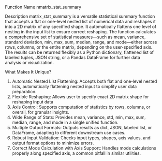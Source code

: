 Function Name
nmatrix_stat_summary

Description
matrix_stat_summary is a versatile statistical summary function that accepts a flat or one-level nested list of numerical data and reshapes it into a 2D matrix of any specified shape. It automatically flattens one level of nesting in the input list to ensure correct reshaping. The function calculates a comprehensive set of statistical measures—such as mean, variance, standard deviation, min, max, sum, median, range, and mode—either across rows, columns, or the entire matrix, depending on the user-specified axis. The results can be returned flexibly as a Python dictionary, flattened list of labeled tuples, JSON string, or a Pandas DataFrame for further data analysis or visualization.

What Makes It Unique?
1. Automatic Nested List Flattening: Accepts both flat and one-level nested lists, automatically flattening nested input to simplify user data preparation.
2. Flexible Reshaping: Allows user to specify exact 2D matrix shape for reshaping input data
3. Axis Control: Supports computation of statistics by rows, columns, or overall, for granular insights.
4. Wide Range of Stats: Provides mean, variance, std, min, max, sum, median, range, and mode in a single unified function.
5. Multiple Output Formats: Outputs results as dict, JSON, labeled list, or DataFrame, adapting to different downstream use cases.
6. Robust Input Validation: Checks input types, shapes, axis values, and output format options to minimize errors.
7. Correct Mode Calculation with Axis Support: Handles mode calculations properly along specified axis, a common pitfall in similar utilities.
